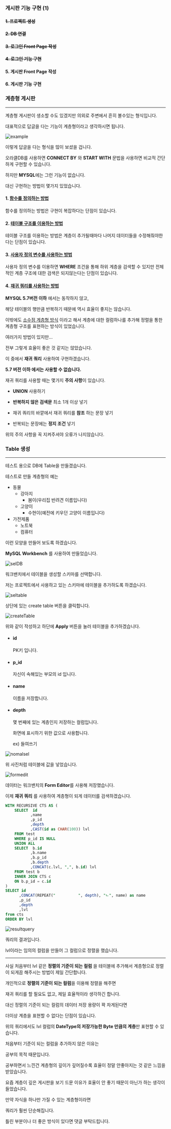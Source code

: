 ### 게시판 기능 구현 (1)

#### ~~1. 프로젝트 생성~~

#### ~~2. DB 연결~~

#### ~~3. 로그인 Front Page 작성~~

#### ~~4. 로그인 기능 구현~~

#### 5. 게시판 Front Page 작성

#### 6. 게시판 기능 구현

### 계층형 게시판

---

계층형 게시판이 생소할 수도 있겠지만 의외로 주변에서 흔히 볼수있는 형식입니다.

대표적으로 답글을 다는 기능이 계층형이라고 생각하시면 됩니다.

![example](images/examhiere.png)

이렇게 답글을 다는 형식을 많이 보셨을 겁니다.

오라클DB를 사용하면 **CONNECT BY** 와 **START WITH** 문법을 사용하면 비교적 간단하게 구현할 수 있습니다.

하지만 **MYSQL**에는 그런 기능이 없습니다.

대신 구현하는 방법이 몇가지 있었습니다.

#### 1. [함수를 정의하는 방법](https://shlee0882.tistory.com/241)

함수를 정의하는 방법은 구현이 복잡하다는 단점이 있습니다.

#### 2. [테이블 구조를 이용하는 방법](http://mikehillyer.com/articles/managing-hierarchical-data-in-mysql/)

테이블 구조를 이용하는 방법은 계층이 추가될때마다 나머지 데이터들을 수정해줘야한다는 단점이 있습니다.

#### 3. [사용자 정의 변수를 사용하는 방법](https://12teamtoday.tistory.com/25)

사용자 정의 변수를 이용하면 **WHERE** 조건을 통해 하위 계층을 검색할 수 있지만 전체적인 계층 구조에 대한 검색은 되지않는다는 단점이 있습니다.

#### 4. [재귀 쿼리를 사용하는 방법](https://mysqlserverteam.com/mysql-8-0-labs-recursive-common-table-expressions-in-mysql-ctes-part-three-hierarchies/)

**MYSQL 5.7버전 이하** 에서는 동작하지 않고,

해당 테이블의 행만큼 반복하기 때문에 역시 효율이 좋지는 않습니다.

이밖에도 [소수점 계층형 방식](https://gopenguin.tistory.com/7) 이라고 해서 계층에 대한 컬럼하나를 추가해 정렬을 통한 계층형 구조를 표현하는 방식이 있었습니다.

여러가지 방법이 있지만...

전부 그렇게 효율이 좋은 것 같지는 않았습니다.

이 중에서 **재귀 쿼리** 사용하여 구현하겠습니다.

**5.7 버전 이하 에서는 사용할 수 없습니다.**

재귀 쿼리를 사용할 때는 몇가지 **주의 사항**이 있습니다.

- **UNION** 사용하기
- **반복하지 않은 검색문** 최소 1개 이상 넣기

- 재귀 쿼리의 바깥에서 재귀 쿼리를 **참조** 하는 문장 넣기

- 반복되는 문장에는 **정지 조건** 넣기

위의 주의 사항을 꼭 지켜주셔야 오류가 나지않습니다.

### Table 생성

---

테스트 용으로 DB에 Table을 만들겠습니다.

테스트로 만들 계층형의 예는

- 동물
  - 강아지
    - 봄이(우리집 반려견 이름입니다)
  - 고양이
    - 수현이(예전에 키우던 고양이 이름입니다)
- 가전제품
  - 노트북
  - 컴퓨터

이런 모양을 만들어 보도록 하겠습니다.

**MySQL Workbench** 를 사용하여 만들었습니다.

![selDB](images/selDB.png)

워크밴치에서 테이블을 생성할 스키마를 선택합니다.

저는 프로젝트에서 사용하고 있는 스키마에 테이블을 추가하도록 하겠습니다.

![seltable](images/seltabe.png)

상단에 있는 create table 버튼을 클릭합니다.

![createTable](images/createTable.png)

위와 같이 작성하고 하단에 **Apply** 버튼을 눌러 테이블을 추가하겠습니다.

- #### id

  PK키 입니다.

- #### p_id

  자신이 속해있는 부모의 id 입니다.

- #### name

  이름을 저장합니다.

- #### depth

  몇 번째에 있는 계층인지 저장하는 컬럼입니다.

  화면에 표시하기 위한 값으로 사용합니다.

  ex) 들여쓰기

![nomalsel](images/nomalsel.png)

위 사진처럼 테이블에 값을 넣었습니다.

![formedit](images/formedit.png)

데이터는 워크밴치의 **Form Editor**를 사용해 저장했습니다.

이제 **재귀 쿼리** 를 사용하여 계층형이 되게 데이터를 검색하겠습니다.

```sql
WITH RECURSIVE CTS AS (
	SELECT  id
		   ,name
           ,p_id
           ,depth
           ,CAST(id as CHAR(100)) lvl
	FROM test
    WHERE p_id IS NULL
    UNION ALL
    SELECT  b.id
		   ,b.name
           ,b.p_id
           ,b.depth
           ,CONCAT(c.lvl, ",", b.id) lvl
	FROM test b
	INNER JOIN CTS c
	ON b.p_id = c.id
)
SELECT id
	  ,CONCAT(REPEAT("          ", depth), "ㄴ", name) as name
      ,p_id
      ,depth
      ,lvl
from cts
ORDER BY lvl
```

![resultquery](images/resultquery.png)

쿼리의 결과입니다.

lvl이라는 임의의 컬럼을 만들어 그 컬럼으로 정렬을 했습니다.

---

사실 처음부터 lvl 같은 **정렬의 기준이 되는 컬럼** 을 테이블에 추가해서 계층형으로 정렬이 되게끔 해주시는 방법이 제일 간단합니다.

개인적으로 **정렬의 기준이 되는 컬럼**을 이용해 정렬을 해주면

재귀 쿼리를 할 필요도 없고, 제일 효율적이라 생각하긴 합니다.

대신 정렬의 기준이 되는 컬럼의 데이터 저장 용량이 꽉 차게된다면

더이상 계층을 표현할 수 없다는 단점이 있습니다.

위의 쿼리에서도 lvl 컬럼의 **DateType의 저장가능한 Byte 만큼의 계층**만 표현할 수 있습니다.

처음부터 기준이 되는 컬럼을 추가하지 않은 이유는

공부의 목적 때문입니다.

공부하면서 느낀건 계층형의 깊이가 깊어질수록 효율이 정말 안좋아지는 것 같은 느낌을 받았습니다.

요즘 계층이 깊은 게시판을 보기 드문 이유가 효율이 안 좋기 때문이 아닌가 하는 생각이 들었습니다.

만약 자식을 하나만 가질 수 있는 계층형이라면

쿼리가 훨씬 단순해집니다.

틀린 부분이나 더 좋은 방식이 있다면 댓글 부탁드립니다.
